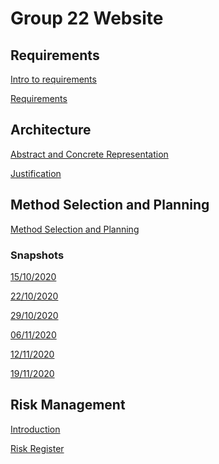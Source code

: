 # Group 22 Website


## Requirements
<a href="https://UoY2021Eng1Group22.github.io/Introduction%20to%20requirements.pdf" target="_blank">Intro to requirements</a>

<a href="https://UoY2021Eng1Group22.github.io/Requirements.pdf" target="_blank">Requirements</a>






## Architecture
<a href="https://UoY2021Eng1Group22.github.io/Representation.pdf" target="_blank">Abstract and Concrete Representation</a>

<a href="https://UoY2021Eng1Group22.github.io/Justification.pdf" target="_blank">Justification</a>


## Method Selection and Planning 
<a href="https://UoY2021Eng1Group22.github.io/4a_b.pdf" target="_blank">Method Selection and Planning</a>

### Snapshots

<a href="https://UoY2021Eng1Group22.github.io/15_10_2020%20PROJECT%20SCHEDULE.pdf" target="_blank">15/10/2020</a>

<a href="https://UoY2021Eng1Group22.github.io/22_10_2020%20PROJECT%20SCHEDULE.pdf" target="_blank">22/10/2020</a>

<a href="https://UoY2021Eng1Group22.github.io/29_10_2020%20PROJECT%20SCHEDULE.pdf" target="_blank">29/10/2020</a>

<a href="https://UoY2021Eng1Group22.github.io/06_11_2020_PROJECT_SCHEDULE.pdf" target="_blank">06/11/2020</a>

<a href="https://UoY2021Eng1Group22.github.io/12_11_2020_PROJECT_SCHEDULE.pdf" target="_blank">12/11/2020</a>

<a href="https://UoY2021Eng1Group22.github.io/19_11_2020_PROJECT_SCHEDULE.pdf" target="_blank">19/11/2020</a>

## Risk Management 
<a href="https://UoY2021Eng1Group22.github.io/Risk%20format%20Introduction.pdf" target="_blank">Introduction</a>

<a href="https://UoY2021Eng1Group22.github.io/Risk%20Register.pdf" target="_blank">Risk Register</a>










